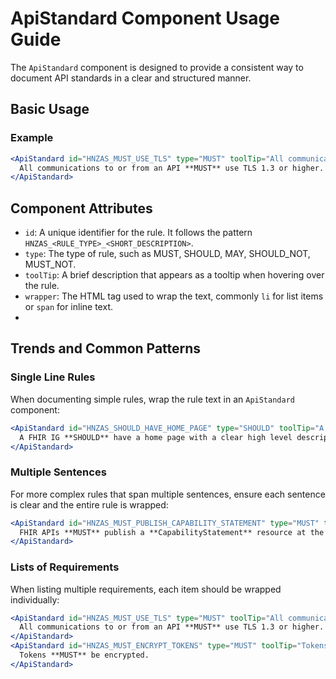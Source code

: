 # ApiStandard Component Usage Guide
The `ApiStandard` component is designed to provide a consistent way to document API standards in a clear and structured manner.

## Basic Usage

### Example

```jsx
<ApiStandard id="HNZAS_MUST_USE_TLS" type="MUST" toolTip="All communications to or from an API MUST use TLS 1.3 or higher." wrapper="li">
  All communications to or from an API **MUST** use TLS 1.3 or higher.
</ApiStandard>
```
## Component Attributes
- `id`: A unique identifier for the rule. It follows the pattern `HNZAS_<RULE_TYPE>_<SHORT_DESCRIPTION>`.
- `type`: The type of rule, such as MUST, SHOULD, MAY, SHOULD_NOT, MUST_NOT.
- `toolTip`: A brief description that appears as a tooltip when hovering over the rule.
- `wrapper`: The HTML tag used to wrap the text, commonly `li` for list items or `span` for inline text.
- 
## Trends and Common Patterns

### Single Line Rules

When documenting simple rules, wrap the rule text in an `ApiStandard` component:

```jsx
<ApiStandard id="HNZAS_SHOULD_HAVE_HOME_PAGE" type="SHOULD" toolTip="A FHIR IG should have a home page with a clear high level description of the implementation." wrapper="li">
  A FHIR IG **SHOULD** have a home page with a clear high level description of the implementation.
</ApiStandard>
```

### Multiple Sentences

For more complex rules that span multiple sentences, ensure each sentence is clear and the entire rule is wrapped:
```jsx
<ApiStandard id="HNZAS_MUST_PUBLISH_CAPABILITY_STATEMENT" type="MUST" toolTip="FHIR APIs MUST publish a CapabilityStatement resource at the {{API_URL}}/metadata endpoint." wrapper="li">
  FHIR APIs **MUST** publish a **CapabilityStatement** resource at the `{{API_URL}}/metadata` endpoint.
</ApiStandard>
```

### Lists of Requirements

When listing multiple requirements, each item should be wrapped individually:
```jsx
<ApiStandard id="HNZAS_MUST_USE_TLS" type="MUST" toolTip="All communications to or from an API MUST use TLS 1.3 or higher." wrapper="li">
  All communications to or from an API **MUST** use TLS 1.3 or higher.
</ApiStandard>
<ApiStandard id="HNZAS_MUST_ENCRYPT_TOKENS" type="MUST" toolTip="Tokens MUST be encrypted." wrapper="li">
  Tokens **MUST** be encrypted.
</ApiStandard>
```